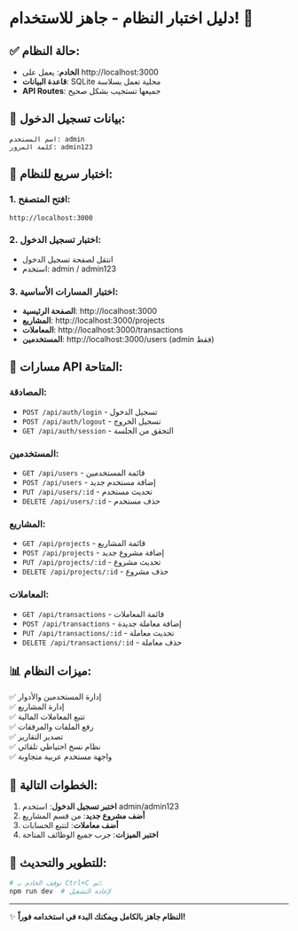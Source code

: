 # دليل اختبار النظام - جاهز للاستخدام! 🚀

## ✅ حالة النظام:
- **الخادم**: يعمل على http://localhost:3000
- **قاعدة البيانات**: SQLite محلية تعمل بسلاسة
- **API Routes**: جميعها تستجيب بشكل صحيح

## 👤 بيانات تسجيل الدخول:
```
اسم المستخدم: admin
كلمة المرور: admin123
```

## 🧪 اختبار سريع للنظام:

### 1. افتح المتصفح:
```
http://localhost:3000
```

### 2. اختبار تسجيل الدخول:
- انتقل لصفحة تسجيل الدخول
- استخدم: admin / admin123

### 3. اختبار المسارات الأساسية:
- **الصفحة الرئيسية**: http://localhost:3000
- **المشاريع**: http://localhost:3000/projects
- **المعاملات**: http://localhost:3000/transactions
- **المستخدمين**: http://localhost:3000/users (admin فقط)

## 🔧 مسارات API المتاحة:

### المصادقة:
- `POST /api/auth/login` - تسجيل الدخول
- `POST /api/auth/logout` - تسجيل الخروج
- `GET /api/auth/session` - التحقق من الجلسة

### المستخدمين:
- `GET /api/users` - قائمة المستخدمين
- `POST /api/users` - إضافة مستخدم جديد
- `PUT /api/users/:id` - تحديث مستخدم
- `DELETE /api/users/:id` - حذف مستخدم

### المشاريع:
- `GET /api/projects` - قائمة المشاريع
- `POST /api/projects` - إضافة مشروع جديد
- `PUT /api/projects/:id` - تحديث مشروع
- `DELETE /api/projects/:id` - حذف مشروع

### المعاملات:
- `GET /api/transactions` - قائمة المعاملات
- `POST /api/transactions` - إضافة معاملة جديدة
- `PUT /api/transactions/:id` - تحديث معاملة
- `DELETE /api/transactions/:id` - حذف معاملة

## 📊 ميزات النظام:
✅ إدارة المستخدمين والأدوار  
✅ إدارة المشاريع  
✅ تتبع المعاملات المالية  
✅ رفع الملفات والمرفقات  
✅ تصدير التقارير  
✅ نظام نسخ احتياطي تلقائي  
✅ واجهة مستخدم عربية متجاوبة  

## 🎯 الخطوات التالية:
1. **اختبر تسجيل الدخول**: استخدم admin/admin123
2. **أضف مشروع جديد**: من قسم المشاريع
3. **أضف معاملات**: لتتبع الحسابات
4. **اختبر الميزات**: جرب جميع الوظائف المتاحة

## 🔄 للتطوير والتحديث:
```bash
# توقف الخادم بـ Ctrl+C ثم:
npm run dev  # لإعادة التشغيل
```

---
✨ **النظام جاهز بالكامل ويمكنك البدء في استخدامه فوراً!**
